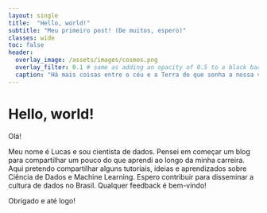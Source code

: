 ```yaml
---
layout: single
title:  "Hello, world!"
subtitle: "Meu primeiro post! (De muitos, espero)"
classes: wide
toc: false
header:
  overlay_image: /assets/images/cosmos.png
  overlay_filter: 0.1 # same as adding an opacity of 0.5 to a black background
  caption: "Há mais coisas entre o céu e a Terra do que sonha a nossa vã filosofia."
---
```


# Hello, world!

Olá!

Meu nome é Lucas e sou cientista de dados.
Pensei em começar um blog para compartilhar um pouco do que aprendi ao longo da minha carreira.
Aqui pretendo compartilhar alguns tutoriais, ideias e aprendizados sobre Ciência de Dados e Machine Learning. Espero contribuir para disseminar a cultura de dados no Brasil.
Qualquer feedback é bem-vindo!

Obrigado e até logo!
